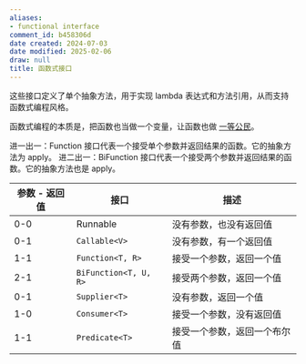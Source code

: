 ```yaml
---
aliases:
- functional interface
comment_id: b458306d
date created: 2024-07-03
date modified: 2025-02-06
draw: null
title: 函数式接口
---
```

这些接口定义了单个抽象方法，用于实现 lambda 表达式和方法引用，从而支持函数式编程风格。

函数式编程的本质是，把函数也当做一个变量，让函数也做 [一等公民](一等公民.md)。

进一出一：Function 接口代表一个接受单个参数并返回结果的函数。它的抽象方法为 apply。
进二出一：BiFunction 接口代表一个接受两个参数并返回结果的函数。它的抽象方法也是 apply。

| 参数 - 返回值 | 接口                  | 描述             |
| -------- | ------------------- | -------------- |
| 0-0      | Runnable            | 没有参数，也没有返回值    |
| 0-1      | `Callable<V>`         | 没有参数，有一个返回值    |
| 1-1      | `Function<T, R>`      | 接受一个参数，返回一个值   |
| 2-1      | `BiFunction<T, U, R>` | 接受两个参数，返回一个值   |
| 0-1      | `Supplier<T>`         | 没有参数，返回一个值     |
| 1-0      | `Consumer<T>`         | 接受一个参数，没有返回值   |
| 1-1      | `Predicate<T>`        | 接受一个参数，返回一个布尔值 |
